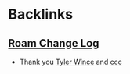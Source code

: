 
# Backlinks
## [Roam Change Log](<Roam Change Log.md>)
- Thank you [Tyler Wince](<Tyler Wince.md>) and [ccc](<ccc.md>)

